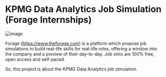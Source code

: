 # KPMG Data Analytics Job Simulation (Forage Internships)

![image](https://github.com/OceaneHountondji/data-analytics-job-simulation-kpmg/assets/123971552/4c76b28b-1471-40fc-a26a-1d817183a65b)

Forage (https://www.theforage.com) is a platform which propose job simulations to build real-life skills for real-life roles, offering a window into the company and a preview of their day-to-day. 
Job sims are 100% free, open access and self-paced.

So, this project is about the KPMG Data Analytics job simulation. 

